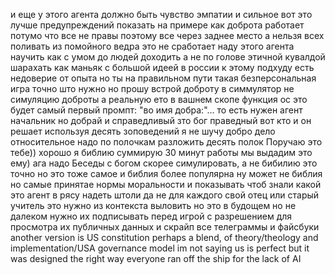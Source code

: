 и еще
у этого агента должно быть чувство эмпатии
и сильное
вот это лучше предупреждений
показать на примере
как доброта работает
потумо что все не правы
поэтому все через заднее место
а нельзя всех поливать из помойного ведра
это не сработает
наду этого агента научить как с умом до людей доходить
а не по голове этичной кувалдой шарахать
как маньяк с большой идеей
в россии к этому подхуду есть недоверие
от опыта
но ты на правильном пути
такая безперсональная игра точно што нужно
но прошу
встрой доброту
в симмулятор
не симуляцию доброты
а реальную
ето в вашнем скопе
функция ос
это будет самый первый промпт: "во имя добра:"...
то есть
нужен агент начальник
но добрай и справедливый
зто бог праведный
вот кто
и он решает
используя
десять зоповедений
я не шучу
добро дело относительное
надо по полочкам разложить
десять полок
Поручаю это тебе))
хорошо
я библию суммирую
30 минут работы
мы выдадим это ему)
ага
надо Беседы с богом скорее симулировать, а не бибилию
это точно
но это тоже самое
и библия более популярна
ну может не библия но самые принятае нормы моральности
и показывать чтоб знали какой это агент
в рясу надеть штоли
да не
для каждого свой
отец или старый учитель
это нужно из контекста выловить
но это в будощем
но не далеком
нужно их подписывать перед игрой
с разрешением для просмотра их публичных данных
и скрайп все телеграммы и файсбуки
another version is US constitution
perhaps a blend, of theory/theology and implementation/USA governance model
im not saying us is perfect
but it was designed the right way
everyone ran off the ship
for the lack of AI